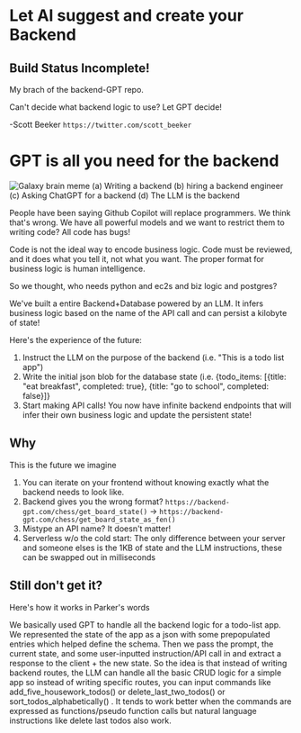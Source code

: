 # Let AI suggest and create your Backend 

## Build Status Incomplete! 


My brach of the backend-GPT repo. 

Can't decide what backend logic to use? Let GPT decide! 



-Scott Beeker `https://twitter.com/scott_beeker`















# GPT is all you need for the backend
![Galaxy brain meme (a) Writing a backend (b) hiring a backend engineer (c) Asking ChatGPT for a backend (d) The LLM is the backend](LLM-IS-BACKEND.jpeg)

People have been saying Github Copilot will replace programmers. We think that's wrong. We have all powerful models and we want to restrict them to writing code? All code has bugs!

Code is not the ideal way to encode business logic. Code must be reviewed, and it does what you tell it, not what you want. The proper format for business logic is human intelligence.

So we thought, who needs python and ec2s and biz logic and postgres?

We've built a entire Backend+Database powered by an LLM. It infers business logic based on the name of the API call and can persist a kilobyte of state!

Here's the experience of the future:
1. Instruct the LLM on the purpose of the backend (i.e. "This is a todo list app")
2. Write the initial json blob for the database state (i.e. {todo_items: [{title: "eat breakfast", completed: true}, {title: "go to school", completed: false}]}
3. Start making API calls! You now have infinite backend endpoints that will infer their own business logic and update the persistent state!

## Why
This is the future we imagine
1. You can iterate on your frontend without knowing exactly what the backend needs to look like.
2. Backend gives you the wrong format? `https://backend-gpt.com/chess/get_board_state()` -> `https://backend-gpt.com/chess/get_board_state_as_fen()`
3. Mistype an API name? It doesn't matter!
4. Serverless w/o the cold start: The only difference between your server and someone elses is the 1KB of state and the LLM instructions, these can be swapped out in milliseconds


## Still don't get it?
Here's how it works in Parker's words

We basically used GPT to handle all the backend logic for a todo-list app. We represented the state of the app as a json with some prepopulated entries which helped define the schema. Then we pass the prompt, the current state, and some user-inputted instruction/API call in and extract a response to the client + the new state. So the idea is that instead of writing backend routes, the LLM can handle all the basic CRUD logic for a simple app so instead of writing specific routes, you can input commands like add_five_housework_todos() or delete_last_two_todos() or sort_todos_alphabetically() . It tends to work better when the commands are expressed as functions/pseudo function calls but natural language instructions like delete last todos also work.
